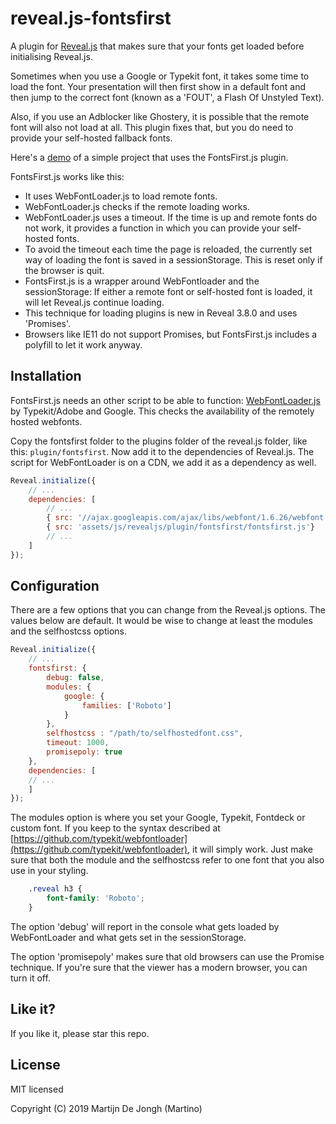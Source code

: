 # reveal.js-fontsfirst
A plugin for [Reveal.js](https://revealjs.com) that makes sure that your fonts get loaded before initialising Reveal.js.

Sometimes when you use a Google or Typekit font, it takes some time to load the font. Your presentation will then first show in a default font and then jump to the correct font (known as a 'FOUT', a Flash Of Unstyled Text). 

Also, if you use an Adblocker like Ghostery, it is possible that the remote font will also not load at all. This plugin fixes that, but you do need to provide your self-hosted fallback fonts.

Here's a [demo](https://martinomagnifico.github.io/reveal.js-fontsfirst/demo.html) of a simple project that uses the FontsFirst.js plugin.


FontsFirst.js works like this:

* It uses WebFontLoader.js to load remote fonts.
* WebFontLoader.js checks if the remote loading works.
* WebFontLoader.js uses a timeout. If the time is up and remote fonts do not work, it provides a function in which you can provide your self-hosted fonts.
* To avoid the timeout each time the page is reloaded, the currently set way of loading the font is saved in a sessionStorage. This is reset only if the browser is quit.
* FontsFirst.js is a wrapper around WebFontloader and the sessionStorage: If either a remote font or self-hosted font is loaded, it will let Reveal.js continue loading. 
* This technique for loading plugins is new in Reveal 3.8.0 and uses 'Promises'.
* Browsers like IE11 do not support Promises, but FontsFirst.js includes a polyfill to let it work anyway.




## Installation

FontsFirst.js needs an other script to be able to function: [WebFontLoader.js](https://github.com/typekit/webfontloader) by Typekit/Adobe and Google. This checks the availability of the remotely hosted webfonts.

Copy the fontsfirst folder to the plugins folder of the reveal.js folder, like this: `plugin/fontsfirst`. Now add it to the dependencies of Reveal.js. The script for WebFontLoader is on a CDN, we add it as a dependency as well.


```javascript
Reveal.initialize({
	// ...
	dependencies: [
		// ... 
		{ src: '//ajax.googleapis.com/ajax/libs/webfont/1.6.26/webfont.js'},
		{ src: 'assets/js/revealjs/plugin/fontsfirst/fontsfirst.js'}
		// ... 
	]
});
```



## Configuration

There are a few options that you can change from the Reveal.js options. The values below are default. It would be wise to change at least the modules and the selfhostcss options. 

```javascript
Reveal.initialize({
	// ...
	fontsfirst: {
		debug: false,
		modules: {
			google: {
				families: ['Roboto']
			}
		},
		selfhostcss : "/path/to/selfhostedfont.css",
		timeout: 1000,
		promisepoly: true
	},
	dependencies: [
	// ... 
	]
});
```
The modules option is where you set your Google, Typekit, Fontdeck or custom font. If you keep to the syntax described at [https://github.com/typekit/webfontloader](https://github.com/typekit/webfontloader), it will simply work. Just make sure that both the module and the selfhostcss refer to one font that you also use in your styling.

```css
	.reveal h3 {
		font-family: 'Roboto';
	}
```



The option 'debug' will report in the console what gets loaded by WebFontLoader and what gets set in the sessionStorage.  

The option 'promisepoly' makes sure that old browsers can use the Promise technique. If you're sure that the viewer has a modern browser, you can turn it off.  



## Like it?

If you like it, please star this repo.




## License
MIT licensed

Copyright (C) 2019 Martijn De Jongh (Martino)
